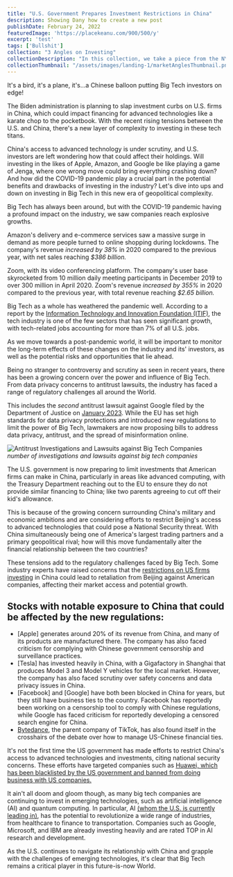 ```yaml
---
title: "U.S. Government Prepares Investment Restrictions in China"
description: Showing Dany how to create a new post
publishDate: February 24, 2022
featuredImage: 'https://placekeanu.com/900/500/y'
excerpt: 'test'
tags: ['Bullshit']
collection: "3 Angles on Investing"
collectionDescription: "In this collection, we take a piece from the NYT going over U.S. investors pulling out of Chinese companies in Q1 of 2023 and turn it into three separate pieces of content from three different angles."
collectionThumbnail: "/assets/images/landing-1/marketAnglesThumbnail.png"
---
```


It's a bird, it's a plane, it's...a Chinese balloon putting Big Tech investors on edge! 

The Biden administration is planning to slap investment curbs on U.S. firms in China, which could impact financing for advanced technologies like a karate chop to the pocketbook. With the recent rising tensions between the U.S. and China, there's a new layer of complexity to investing in these tech titans. 

China's access to advanced technology is under scrutiny, and U.S. investors are left wondering how that could affect their holdings. Will investing in the likes of Apple, Amazon, and Google be like playing a game of Jenga, where one wrong move could bring everything crashing down?
And how did the COVID-19 pandemic play a crucial part in the potential benefits and drawbacks of investing in the industry?
Let's dive into ups and down on investing in Big Tech in this new era of geopolitical complexity.

Big Tech has always been around, but with the COVID-19 pandemic having a profound impact on the industry, we saw companies reach explosive growths. 

Amazon's delivery and e-commerce services saw a massive surge in demand as more people turned to online shopping during lockdowns. The company's revenue *increased by 38%* in 2020 compared to the previous year, with net sales reaching *$386 billion.*

Zoom, with its video conferencing platform. The company's user base skyrocketed from 10 million daily meeting participants in December 2019 to over 300 million in April 2020. Zoom's revenue *increased by 355%* in 2020 compared to the previous year, with total revenue reaching *$2.65 billion.*

Big Tech as a whole has weathered the pandemic well.  According to a report by the [Information Technology and Innovation Foundation (ITIF)](https://itif.org/), the tech industry is one of the few sectors that has seen significant growth, with tech-related jobs accounting for more than 7% of all U.S. jobs. 

As we move towards a post-pandemic world, it will be important to monitor the long-term effects of these changes on the industry and its' investors, as well as the potential risks and opportunities that lie ahead. 

Being no stranger to controversy and scrutiny as seen in recent years, there has been a growing concern over the power and influence of Big Tech. From data privacy concerns to antitrust lawsuits, the industry has faced a range of regulatory challenges all around the World. 

This includes the *second* antitrust lawsuit against Google filed by the Department of Justice on [January 2023](https://www.justice.gov/opa/pr/justice-department-sues-google-monopolizing-digital-advertising-technologies). While the EU has set high standards for data privacy protections and introduced new regulations to limit the power of Big Tech, lawmakers are now proposing bills to address data privacy, antitrust, and the spread of misinformation online.

![Antitrust Investigations and Lawsuits against Big Tech Companies](https://i.imgur.com/DcqES9n.png)
_number of investigations and lawsuits against big tech companies_

The U.S. government is now preparing to limit investments that American firms can make in China, particularly in areas like advanced computing, with the Treasury Department reaching out to the EU to ensure they do not provide similar financing to China; like two parents agreeing to cut off their kid's allowance.

This is because of the growing concern surrounding China's military and economic ambitions and are considering efforts to restrict Beijing's access to advanced technologies that could pose a National Security threat.
With China simultaneously being one of America's largest trading partners and a primary geopolitical rival; how will this move fundamentally alter the financial relationship between the two countries?

These tensions add to the regulatory challenges faced by Big Tech. Some industry experts have raised concerns that the [restrictions on US firms investing](insertlinkonVentureFirms) in China could lead to retaliation from Beijing against American companies, affecting their market access and potential growth.

## Stocks with notable exposure to China that could be affected by the new regulations:
* [Apple] generates around 20% of its revenue from China, and many of its products are manufactured there. The company has also faced criticism for complying with Chinese government censorship and surveillance practices.
* [Tesla] has invested heavily in China, with a Gigafactory in Shanghai that produces Model 3 and Model Y vehicles for the local market. However, the company has also faced scrutiny over safety concerns and data privacy issues in China.
* [Facebook] and [Google] have both been blocked in China for years, but they still have business ties to the country. Facebook has reportedly been working on a censorship tool to comply with Chinese regulations, while Google has faced criticism for reportedly developing a censored search engine for China.
* [Bytedance](https://www.wsj.com/articles/general-atlantic-sequoia-capital-are-key-drivers-in-oracle-bid-for-tiktok-11598310734), the parent company of TikTok, has also found itself in the crosshairs of the debate over how to manage US-Chinese financial ties.

It's not the first time the US government has made efforts to restrict China's access to advanced technologies and investments, citing national security concerns. These efforts have targeted companies such as [Huawei, which has been blacklisted by the US government and banned from doing business with US companies.](https://www.androidauthority.com/huawei-google-android-ban-988382/) 

It ain't all doom and gloom though, as many big tech companies are continuing to invest in emerging technologies, such as artificial intelligence (AI) and quantum computing. In particular, AI [(whom the U.S. is currently leading in)](https://www.reuters.com/technology/nvidia-results-show-its-growing-lead-ai-chip-race-2023-02-23/), has the potential to revolutionize a wide range of industries, from healthcare to finance to transportation. Companies such as Google, Microsoft, and IBM are already investing heavily and are rated TOP in AI research and development.

As the U.S. continues to navigate its relationship with China and grapple with the challenges of emerging technologies, it's clear that Big Tech remains a critical player in this future-is-now World. 



